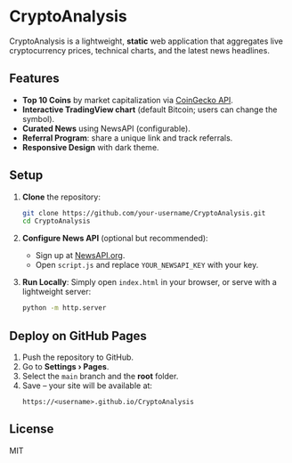 
# CryptoAnalysis

CryptoAnalysis is a lightweight, **static** web application that aggregates live cryptocurrency prices, technical charts, and the latest news headlines.

## Features

- **Top 10 Coins** by market capitalization via [CoinGecko API](https://www.coingecko.com/en/api).
- **Interactive TradingView chart** (default Bitcoin; users can change the symbol).
- **Curated News** using NewsAPI (configurable).
- **Referral Program**: share a unique link and track referrals.
- **Responsive Design** with dark theme.

## Setup

1. **Clone** the repository:
   ```bash
   git clone https://github.com/your-username/CryptoAnalysis.git
   cd CryptoAnalysis
   ```
2. **Configure News API** (optional but recommended):
   - Sign up at [NewsAPI.org](https://newsapi.org).
   - Open `script.js` and replace `YOUR_NEWSAPI_KEY` with your key.

3. **Run Locally**:
   Simply open `index.html` in your browser, or serve with a lightweight server:
   ```bash
   python -m http.server
   ```

## Deploy on GitHub Pages

1. Push the repository to GitHub.
2. Go to **Settings › Pages**.
3. Select the `main` branch and the **root** folder.
4. Save – your site will be available at:
   ```
   https://<username>.github.io/CryptoAnalysis
   ```

## License

MIT
